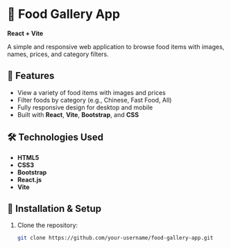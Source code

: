 # 🍔 Food Gallery App

**React + Vite**

A simple and responsive web application to browse food items with images, names, prices, and category filters.

## 📌 Features
- View a variety of food items with images and prices
- Filter foods by category (e.g., Chinese, Fast Food, All)
- Fully responsive design for desktop and mobile
- Built with **React**, **Vite**, **Bootstrap**, and **CSS**

## 🛠️ Technologies Used
- **HTML5**
- **CSS3**
- **Bootstrap**
- **React.js**
- **Vite**

## 🚀 Installation & Setup
1. Clone the repository:
   ```bash
   git clone https://github.com/your-username/food-gallery-app.git
